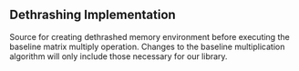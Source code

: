## Dethrashing Implementation

Source for creating dethrashed memory environment before executing the baseline matrix multiply operation. Changes to the baseline multiplication algorithm will only include those necessary for our library.

